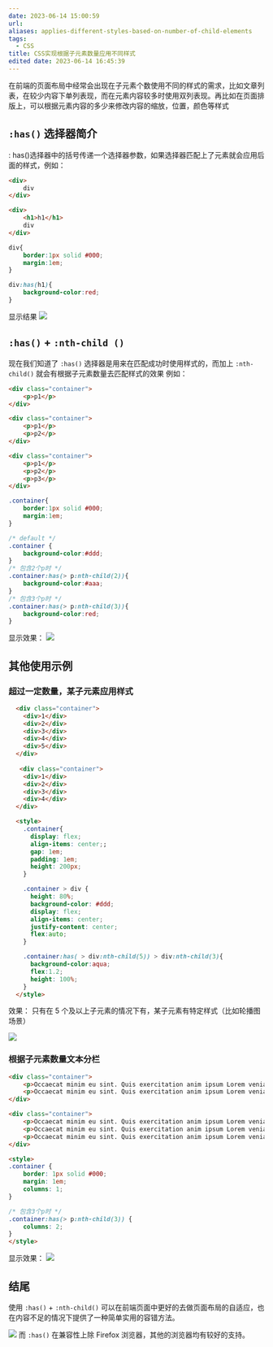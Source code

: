 ```yaml
---
date: 2023-06-14 15:00:59
url: 
aliases: applies-different-styles-based-on-number-of-child-elements
tags:
  - CSS
title: CSS实现根据子元素数量应用不同样式
edited date: 2023-06-14 16:45:39
---
```

在前端的页面布局中经常会出现在子元素个数使用不同的样式的需求，比如文章列表，在较少内容下单列表现，而在元素内容较多时使用双列表现。再比如在页面排版上，可以根据元素内容的多少来修改内容的缩放，位置，颜色等样式

## `:has()` 选择器简介

: has()选择器中的括号传递一个选择器参数，如果选择器匹配上了元素就会应用后面的样式，例如：

```html
<div>
	div
</div>

<div>
	<h1>h1</h1>
	div
</div>
```

```css
div{
	border:1px solid #000;
	margin:1em;
}

div:has(h1){
	background-color:red;
}
```

显示结果
![](https://img.iamsee.top/pic/20230614152045.png)

## `:has()` + `:nth-child ()` 

现在我们知道了 `:has()` 选择器是用来在匹配成功时使用样式的，而加上 `:nth-child()` 就会有根据子元素数量去匹配样式的效果
例如：
```html
<div class="container">
	<p>p1</p>
</div>

<div class="container">
	<p>p1</p>
	<p>p2</p>
</div>

<div class="container">
	<p>p1</p>
	<p>p2</p>
	<p>p3</p>
</div>
```

```css
.container{
	border:1px solid #000;
	margin:1em;
}

/* default */
.container {
	background-color:#ddd;
}
/* 包含2个p时 */
.container:has(> p:nth-child(2)){
	background-color:#aaa;
}
/* 包含3个p时 */
.container:has(> p:nth-child(3)){
	background-color:red;
}
```

显示效果：
![](https://img.iamsee.top/pic/20230614153312.png)


## 其他使用示例

### 超过一定数量，某子元素应用样式

```html
  <div class="container">
    <div>1</div>
    <div>2</div>
    <div>3</div>
    <div>4</div>
    <div>5</div>
  </div>
  
   <div class="container">
    <div>1</div>
    <div>2</div>
    <div>3</div>
    <div>4</div>
  </div>

  <style>
    .container{
      display: flex;
      align-items: center;;
      gap: 1em;
      padding: 1em;
      height: 200px;
    }

    .container > div {
      height: 80%;
      background-color: #ddd;
      display: flex;
      align-items: center;
      justify-content: center;
      flex:auto;
    }

    .container:has( > div:nth-child(5)) > div:nth-child(3){
      background-color:aqua;
      flex:1.2;
      height: 100%;
    }
  </style>
```
效果：
只有在 5 个及以上子元素的情况下有，某子元素有特定样式（比如轮播图场景）

![](https://img.iamsee.top/pic/20230614153900.png)

### 根据子元素数量文本分栏

```html
<div class="container">
	<p>Occaecat minim eu sint. Quis exercitation anim ipsum Lorem veniam sint. Proident ea irure id sit eu eu in. Cillum incididunt nisi nisi velit non cupidatat sint veniam minim voluptate voluptate exercitation velit tempor aliquip. Nisi exercitation ullamco aute ea laborum incididunt deserunt minim proident dolor tempor proident voluptate ipsum sit. Reprehenderit mollit exercitation amet cillum et irure est laboris esse excepteur voluptate aute. In in mollit qui aliqua culpa aliquip fugiat nulla occaecat magna id veniam quis.</p>
	<p>Occaecat minim eu sint. Quis exercitation anim ipsum Lorem veniam sint. Proident ea irure id sit eu eu in. Cillum incididunt nisi nisi velit non cupidatat sint veniam minim voluptate voluptate exercitation velit tempor aliquip. Nisi exercitation ullamco aute ea laborum incididunt deserunt minim proident dolor tempor proident voluptate ipsum sit. Reprehenderit mollit exercitation amet cillum et irure est laboris esse excepteur voluptate aute. In in mollit qui aliqua culpa aliquip fugiat nulla occaecat magna id veniam quis.</p>
</div>

<div class="container">
	<p>Occaecat minim eu sint. Quis exercitation anim ipsum Lorem veniam sint. Proident ea irure id sit eu eu in. Cillum incididunt nisi nisi velit non cupidatat sint veniam minim voluptate voluptate exercitation velit tempor aliquip. Nisi exercitation ullamco aute ea laborum incididunt deserunt minim proident dolor tempor proident voluptate ipsum sit. Reprehenderit mollit exercitation amet cillum et irure est laboris esse excepteur voluptate aute. In in mollit qui aliqua culpa aliquip fugiat nulla occaecat magna id veniam quis.</p>
	<p>Occaecat minim eu sint. Quis exercitation anim ipsum Lorem veniam sint. Proident ea irure id sit eu eu in. Cillum incididunt nisi nisi velit non cupidatat sint veniam minim voluptate voluptate exercitation velit tempor aliquip. Nisi exercitation ullamco aute ea laborum incididunt deserunt minim proident dolor tempor proident voluptate ipsum sit. Reprehenderit mollit exercitation amet cillum et irure est laboris esse excepteur voluptate aute. In in mollit qui aliqua culpa aliquip fugiat nulla occaecat magna id veniam quis.</p>
	<p>Occaecat minim eu sint. Quis exercitation anim ipsum Lorem veniam sint. Proident ea irure id sit eu eu in. Cillum incididunt nisi nisi velit non cupidatat sint veniam minim voluptate voluptate exercitation velit tempor aliquip. Nisi exercitation ullamco aute ea laborum incididunt deserunt minim proident dolor tempor proident voluptate ipsum sit. Reprehenderit mollit exercitation amet cillum et irure est laboris esse excepteur voluptate aute. In in mollit qui aliqua culpa aliquip fugiat nulla occaecat magna id veniam quis.</p>
</div>

<style>
.container {
	border: 1px solid #000;
	margin: 1em;
	columns: 1;
}

/* 包含3个p时 */
.container:has(> p:nth-child(3)) {
	columns: 2;
}
</style>
```

显示效果：
![](https://img.iamsee.top/pic/20230614154352.png)

## 结尾

使用 `:has()` + `:nth-child()` 可以在前端页面中更好的去做页面布局的自适应，也在内容不足的情况下提供了一种简单实用的容错方法。

![](https://img.iamsee.top/pic/20230614155201.png)
而 `:has()` 在兼容性上除 Firefox 浏览器，其他的浏览器均有较好的支持。
